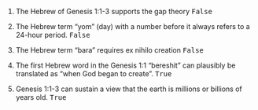 ---
---

1. The Hebrew of Genesis 1:1-3 supports the gap theory <samp>False</samp>

2. The Hebrew term “yom” (day) with a number before it always refers to a 24-hour period. <samp>False</samp>

3. The Hebrew term “bara” requires ex nihilo creation <samp>False</samp>

4. The first Hebrew word in the Genesis 1:1 “bereshit” can plausibly be translated as “when God began to create”. <samp>True</samp>

5. Genesis 1:1-3 can sustain a view that the earth is millions or billions of years old. <samp>True</samp>